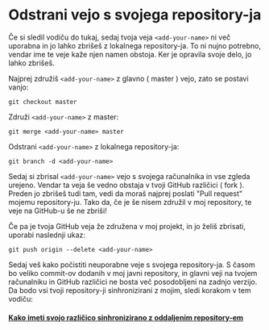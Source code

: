 # Odstrani vejo s svojega repository-ja

Če si sledil vodiču do tukaj, sedaj tvoja veja `<add-your-name>` ni več uporabna in jo lahko zbrišeš z lokalnega repository-ja. To ni nujno potrebno, vendar ime te veje kaže njen namen obstoja. Ker je opravila svoje delo, jo lahko zbrišeš.

Najprej združiš `<add-your-name>` z glavno ( master ) vejo, zato se postavi vanjo:
```
git checkout master
```

Združi `<add-your-name>` z master:
```
git merge <add-your-name> master
```

Odstrani `<add-your-name>` z lokalnega repository-ja:
```
git branch -d <add-your-name>
```

Sedaj si zbrisal `<add-your-name>` vejo s svojega računalnika in vse zgleda urejeno. Vendar ta veja še vedno obstaja v tvoji GitHub različici ( fork ). Preden jo zbrišeš tudi tam, vedi da moraš najprej poslati "Pull request" mojemu repository-ju. Tako da, če je še nisem združil v moj repository, te veje na GitHub-u še ne zbriši!

Če pa je tvoja GitHub veja že združena v moj projekt, in jo želiš zbrisati, uporabi naslednji ukaz:
```
git push origin --delete <add-your-name>
```

Sedaj veš kako počistiti neuporabne veje s svojega repository-ja.
S časom bo veliko commit-ov dodanih v moj javni repository, in glavni veji na tvojem računalniku in GitHub različici ne bosta več posodobljeni na zadnjo verzijo. Da bodo vsi tvoji repository-ji sinhronizirani z mojim, sledi korakom v tem vodiču:

#### [Kako imeti svojo različico sinhronizirano z oddaljenim repository-em](keeping-your-fork-synced-with-this-repository.sl.md)
